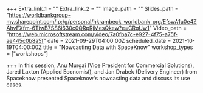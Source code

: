 +++
Extra_link_1 = ""
Extra_link_2 = ""
Image_path = ""
Slides_path = "https://worldbankgroup-my.sharepoint.com/:p:/g/personal/hkrambeck_worldbank_org/EfswA1u0e4ZAhvFXfm-6TiwB7SS6i630c0QRpRjMesQkew?e=CRgUw1"
Video_path = "https://web.microsoftstream.com/video/7a0fba7c-e927-4f75-a75f-ae445c0b8a5f"
date = 2021-09-29T04:00:00Z
scheduled_date = 2021-10-19T04:00:00Z
title = "Nowcasting Data with SpaceKnow"
workshop_types = ["workshops"]

+++
In this session, Anu Murgai (Vice President for Commercial Solutions), Jared Laxton (Applied Economist), and Jan Drabek (Delivery Engineer) from Spaceknow presented Spaceknow's nowcasting data and discuss its use cases. 